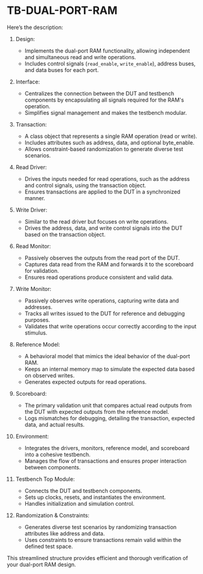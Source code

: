# TB-DUAL-PORT-RAM
Here’s the description:

1. Design:  
   - Implements the dual-port RAM functionality, allowing independent and simultaneous read and write operations.  
   - Includes control signals (`read_enable`, `write_enable`), address buses, and data buses for each port.  

2. Interface:  
   - Centralizes the connection between the DUT and testbench components by encapsulating all signals required for the RAM's operation.  
   - Simplifies signal management and makes the testbench modular.

3. Transaction:  
   - A class object that represents a single RAM operation (read or write).  
   - Includes attributes such as address, data, and optional byte_enable.  
   - Allows constraint-based randomization to generate diverse test scenarios.

4. Read Driver:  
   - Drives the inputs needed for read operations, such as the address and control signals, using the transaction object.  
   - Ensures transactions are applied to the DUT in a synchronized manner.

5. Write Driver:  
   - Similar to the read driver but focuses on write operations.  
   - Drives the address, data, and write control signals into the DUT based on the transaction object.

6. Read Monitor:  
   - Passively observes the outputs from the read port of the DUT.  
   - Captures data read from the RAM and forwards it to the scoreboard for validation.  
   - Ensures read operations produce consistent and valid data.

7. Write Monitor:  
   - Passively observes write operations, capturing write data and addresses.  
   - Tracks all writes issued to the DUT for reference and debugging purposes.  
   - Validates that write operations occur correctly according to the input stimulus.

8. Reference Model:  
   - A behavioral model that mimics the ideal behavior of the dual-port RAM.  
   - Keeps an internal memory map to simulate the expected data based on observed writes.  
   - Generates expected outputs for read operations.

9. Scoreboard:  
   - The primary validation unit that compares actual read outputs from the DUT with expected outputs from the reference model.  
   - Logs mismatches for debugging, detailing the transaction, expected data, and actual results.

10. Environment:  
    - Integrates the drivers, monitors, reference model, and scoreboard into a cohesive testbench.  
    - Manages the flow of transactions and ensures proper interaction between components.

11. Testbench Top Module:  
    - Connects the DUT and testbench components.  
    - Sets up clocks, resets, and instantiates the environment.  
    - Handles initialization and simulation control.

12. Randomization & Constraints:  
    - Generates diverse test scenarios by randomizing transaction attributes like address and data.  
    - Uses constraints to ensure transactions remain valid within the defined test space.

This streamlined structure provides efficient and thorough verification of your dual-port RAM design.
